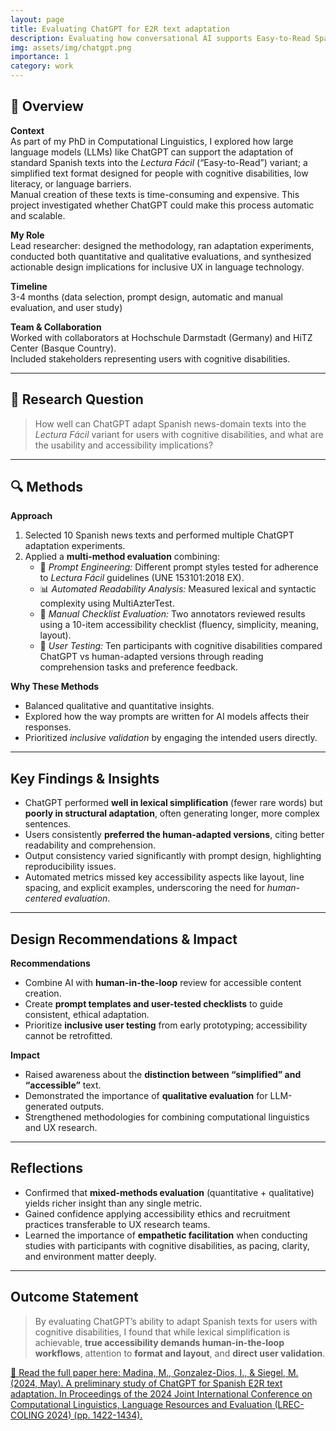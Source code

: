 ```yaml
---
layout: page
title: Evaluating ChatGPT for E2R text adaptation
description: Evaluating how conversational AI supports Easy-to-Read Spanish texts for users with cognitive disabilities
img: assets/img/chatgpt.png
importance: 1
category: work
---
```


## 🧭 Overview
**Context**  
As part of my PhD in Computational Linguistics, I explored how large language models (LLMs) like ChatGPT can support the adaptation of standard Spanish texts into the *Lectura Fácil* (“Easy-to-Read”) variant; a simplified text format designed for people with cognitive disabilities, low literacy, or language barriers.  
Manual creation of these texts is time-consuming and expensive. This project investigated whether ChatGPT could make this process automatic and scalable.

**My Role**  
Lead researcher: designed the methodology, ran adaptation experiments, conducted both quantitative and qualitative evaluations, and synthesized actionable design implications for inclusive UX in language technology.

**Timeline**  
3-4 months (data selection, prompt design, automatic and manual evaluation, and user study)

**Team & Collaboration**  
Worked with collaborators at Hochschule Darmstadt (Germany) and HiTZ Center (Basque Country).  
Included stakeholders representing users with cognitive disabilities.

---

## 🎯 Research Question
> How well can ChatGPT adapt Spanish news-domain texts into the *Lectura Fácil* variant for users with cognitive disabilities, and what are the usability and accessibility implications?

---

## 🔍 Methods

**Approach**
1. Selected 10 Spanish news texts and performed multiple ChatGPT adaptation experiments.  
2. Applied a **multi-method evaluation** combining:
   - 🧠 *Prompt Engineering:* Different prompt styles tested for adherence to *Lectura Fácil* guidelines (UNE 153101:2018 EX).  
   - 📊 *Automated Readability Analysis:* Measured lexical and syntactic complexity using MultiAzterTest.  
   - 📝 *Manual Checklist Evaluation:* Two annotators reviewed results using a 10-item accessibility checklist (fluency, simplicity, meaning, layout).  
   - 👥 *User Testing:* Ten participants with cognitive disabilities compared ChatGPT vs human-adapted versions through reading comprehension tasks and preference feedback.

**Why These Methods**
- Balanced qualitative and quantitative insights.  
- Explored how the way prompts are written for AI models affects their responses. 
- Prioritized *inclusive validation* by engaging the intended users directly.

---

## Key Findings & Insights

- ChatGPT performed **well in lexical simplification** (fewer rare words) but **poorly in structural adaptation**, often generating longer, more complex sentences.  
- Users consistently **preferred the human-adapted versions**, citing better readability and comprehension.  
- Output consistency varied significantly with prompt design, highlighting reproducibility issues.
- Automated metrics missed key accessibility aspects like layout, line spacing, and explicit examples, underscoring the need for *human-centered evaluation*.  


---

## Design Recommendations & Impact

**Recommendations**
- Combine AI with **human-in-the-loop** review for accessible content creation.   
- Create **prompt templates and user-tested checklists** to guide consistent, ethical adaptation.  
- Prioritize **inclusive user testing** from early prototyping; accessibility cannot be retrofitted.

**Impact**
- Raised awareness about the **distinction between “simplified” and “accessible”** text.  
- Demonstrated the importance of **qualitative evaluation** for LLM-generated outputs.  
- Strengthened methodologies for combining computational linguistics and UX research.

---

## Reflections 

- Confirmed that **mixed-methods evaluation** (quantitative + qualitative) yields richer insight than any single metric.  
- Gained confidence applying accessibility ethics and recruitment practices transferable to UX research teams.
- Learned the importance of **empathetic facilitation** when conducting studies with participants with cognitive disabilities, as pacing, clarity, and environment matter deeply. 
---

## Outcome Statement
> By evaluating ChatGPT’s ability to adapt Spanish texts for users with cognitive disabilities, I found that while lexical simplification is achievable, **true accessibility demands human-in-the-loop workflows**, attention to **format and layout**, and **direct user validation**. 



[📄 Read the full paper here: Madina, M., Gonzalez-Dios, I., & Siegel, M. (2024, May). A preliminary study of ChatGPT for Spanish E2R text adaptation. In Proceedings of the 2024 Joint International Conference on Computational Linguistics, Language Resources and Evaluation (LREC-COLING 2024) (pp. 1422-1434).](https://aclanthology.org/2024.lrec-main.126.pdf)


